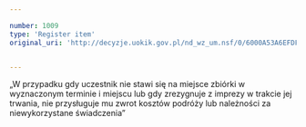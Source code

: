 ```yaml
---

number: 1009
type: 'Register item'
original_uri: 'http://decyzje.uokik.gov.pl/nd_wz_um.nsf/0/6000A53A6EFDF190C12572DD0032979D?OpenDocument'


---
```


„W przypadku gdy uczestnik nie stawi się na miejsce zbiórki w wyznaczonym terminie i miejscu lub gdy zrezygnuje z imprezy w trakcie jej trwania, nie przysługuje mu zwrot kosztów podróży lub należności za niewykorzystane świadczenia”
